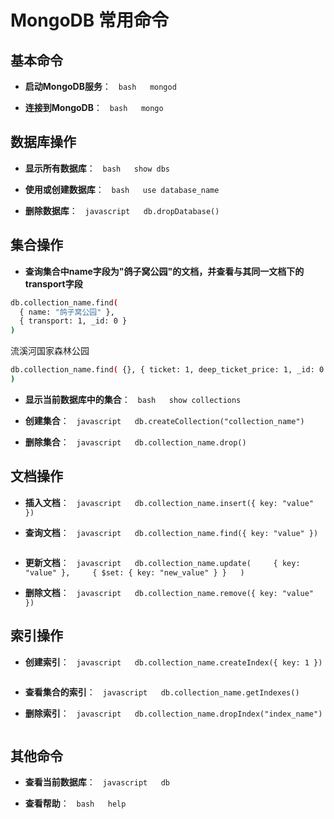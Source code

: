 # MongoDB 常用命令

## 基本命令

- **启动MongoDB服务**：
  ```bash
  mongod
  ```

- **连接到MongoDB**：
  ```bash
  mongo
  ```

## 数据库操作

- **显示所有数据库**：
  ```bash
  show dbs
  ```

- **使用或创建数据库**：
  ```bash
  use database_name
  ```

- **删除数据库**：
  ```javascript
  db.dropDatabase()
  ```

## 集合操作

- **查询集合中name字段为"鸽子窝公园"的文档，并查看与其同一文档下的transport字段**
```bash
db.collection_name.find(
  { name: "鸽子窝公园" },
  { transport: 1, _id: 0 }
)
```

流溪河国家森林公园

```bash
db.collection_name.find( {}, { ticket: 1, deep_ticket_price: 1, _id: 0 },
)
```

- **显示当前数据库中的集合**：
  ```bash
  show collections
  ```

- **创建集合**：
  ```javascript
  db.createCollection("collection_name")
  ```

- **删除集合**：
  ```javascript
  db.collection_name.drop()
  ```

## 文档操作

- **插入文档**：
  ```javascript
  db.collection_name.insert({ key: "value" })
  ```

- **查询文档**：
  ```javascript
  db.collection_name.find({ key: "value" })
  ```

- **更新文档**：
  ```javascript
  db.collection_name.update(
    { key: "value" },
    { $set: { key: "new_value" } }
  )
  ```

- **删除文档**：
  ```javascript
  db.collection_name.remove({ key: "value" })
  ```

## 索引操作

- **创建索引**：
  ```javascript
  db.collection_name.createIndex({ key: 1 })
  ```

- **查看集合的索引**：
  ```javascript
  db.collection_name.getIndexes()
  ```

- **删除索引**：
  ```javascript
  db.collection_name.dropIndex("index_name")
  ```

## 其他命令

- **查看当前数据库**：
  ```javascript
  db
  ```

- **查看帮助**：
  ```bash
  help
  ```